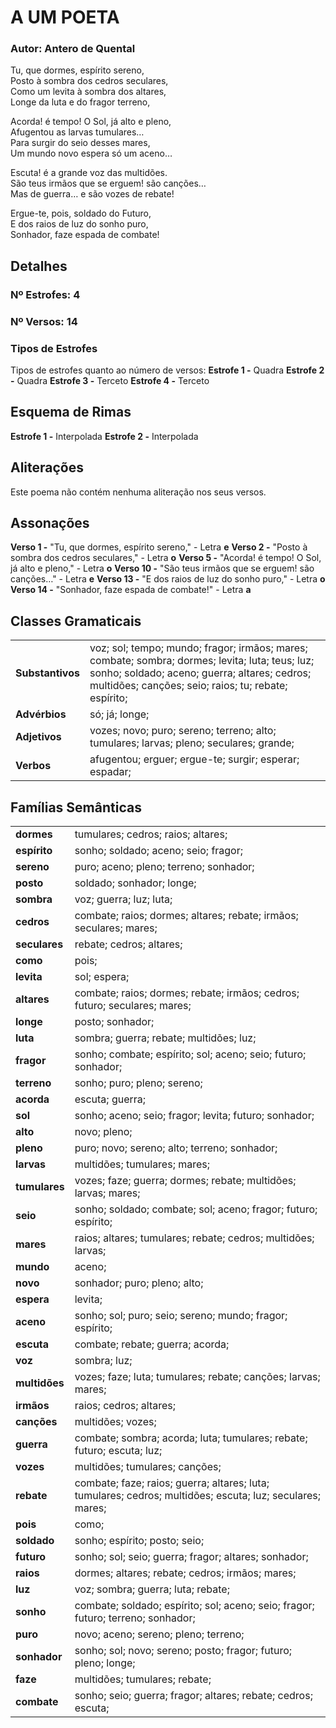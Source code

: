# A UM POETA
### Autor: Antero de Quental
Tu, que dormes, espírito sereno,  
Posto à sombra dos cedros seculares,  
Como um levita à sombra dos altares,  
Longe da luta e do fragor terreno,  


Acorda! é tempo! O Sol, já alto e pleno,  
Afugentou as larvas tumulares…  
Para surgir do seio desses mares,  
Um mundo novo espera só um aceno…  


Escuta! é a grande voz das multidões.  
São teus irmãos que se erguem! são canções…  
Mas de guerra… e são vozes de rebate!  


Ergue-te, pois, soldado do Futuro,  
E dos raios de luz do sonho puro,  
Sonhador, faze espada de combate!  



## Detalhes
### Nº Estrofes: 4
### Nº Versos: 14
### Tipos de Estrofes
Tipos de estrofes quanto ao número de versos:
**Estrofe 1 -** Quadra
**Estrofe 2 -** Quadra
**Estrofe 3 -** Terceto
**Estrofe 4 -** Terceto
## Esquema de Rimas
**Estrofe 1 -** Interpolada
**Estrofe 2 -** Interpolada
## Aliterações
Este poema não contém nenhuma aliteração nos seus versos.
## Assonações
**Verso 1 -** "Tu, que dormes, espírito sereno," - Letra **e**
**Verso 2 -** "Posto à sombra dos cedros seculares," - Letra **o**
**Verso 5 -** "Acorda! é tempo! O Sol, já alto e pleno," - Letra **o**
**Verso 10 -** "São teus irmãos que se erguem! são canções…" - Letra **e**
**Verso 13 -** "E dos raios de luz do sonho puro," - Letra **o**
**Verso 14 -** "Sonhador, faze espada de combate!" - Letra **a**
## Classes Gramaticais

|   |   |
|---|---|
| **Substantivos** | voz; sol; tempo; mundo; fragor; irmãos; mares; combate; sombra; dormes; levita; luta; teus; luz; sonho; soldado; aceno; guerra; altares; cedros; multidões; canções; seio; raios; tu; rebate; espírito; |
| **Advérbios**    | só; já; longe; |
| **Adjetivos**    | vozes; novo; puro; sereno; terreno; alto; tumulares; larvas; pleno; seculares; grande; |
| **Verbos**       | afugentou; erguer; ergue-te; surgir; esperar; espadar; |
## Famílias Semânticas

|   |   |
|---|---|
| **dormes**    | tumulares; cedros; raios; altares; |
| **espírito**    | sonho; soldado; aceno; seio; fragor; |
| **sereno**    | puro; aceno; pleno; terreno; sonhador; |
| **posto**    | soldado; sonhador; longe; |
| **sombra**    | voz; guerra; luz; luta; |
| **cedros**    | combate; raios; dormes; altares; rebate; irmãos; seculares; mares; |
| **seculares**    | rebate; cedros; altares; |
| **como**    | pois; |
| **levita**    | sol; espera; |
| **altares**    | combate; raios; dormes; rebate; irmãos; cedros; futuro; seculares; mares; |
| **longe**    | posto; sonhador; |
| **luta**    | sombra; guerra; rebate; multidões; luz; |
| **fragor**    | sonho; combate; espírito; sol; aceno; seio; futuro; sonhador; |
| **terreno**    | sonho; puro; pleno; sereno; |
| **acorda**    | escuta; guerra; |
| **sol**    | sonho; aceno; seio; fragor; levita; futuro; sonhador; |
| **alto**    | novo; pleno; |
| **pleno**    | puro; novo; sereno; alto; terreno; sonhador; |
| **larvas**    | multidões; tumulares; mares; |
| **tumulares**    | vozes; faze; guerra; dormes; rebate; multidões; larvas; mares; |
| **seio**    | sonho; soldado; combate; sol; aceno; fragor; futuro; espírito; |
| **mares**    | raios; altares; tumulares; rebate; cedros; multidões; larvas; |
| **mundo**    | aceno; |
| **novo**    | sonhador; puro; pleno; alto; |
| **espera**    | levita; |
| **aceno**    | sonho; sol; puro; seio; sereno; mundo; fragor; espírito; |
| **escuta**    | combate; rebate; guerra; acorda; |
| **voz**    | sombra; luz; |
| **multidões**    | vozes; faze; luta; tumulares; rebate; canções; larvas; mares; |
| **irmãos**    | raios; cedros; altares; |
| **canções**    | multidões; vozes; |
| **guerra**    | combate; sombra; acorda; luta; tumulares; rebate; futuro; escuta; luz; |
| **vozes**    | multidões; tumulares; canções; |
| **rebate**    | combate; faze; raios; guerra; altares; luta; tumulares; cedros; multidões; escuta; luz; seculares; mares; |
| **pois**    | como; |
| **soldado**    | sonho; espírito; posto; seio; |
| **futuro**    | sonho; sol; seio; guerra; fragor; altares; sonhador; |
| **raios**    | dormes; altares; rebate; cedros; irmãos; mares; |
| **luz**    | voz; sombra; guerra; luta; rebate; |
| **sonho**    | combate; soldado; espírito; sol; aceno; seio; fragor; futuro; terreno; sonhador; |
| **puro**    | novo; aceno; sereno; pleno; terreno; |
| **sonhador**    | sonho; sol; novo; sereno; posto; fragor; futuro; pleno; longe; |
| **faze**    | multidões; tumulares; rebate; |
| **combate**    | sonho; seio; guerra; fragor; altares; rebate; cedros; escuta; |